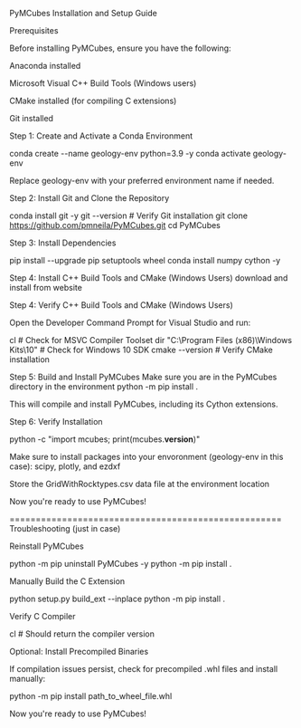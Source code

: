 PyMCubes Installation and Setup Guide

Prerequisites

Before installing PyMCubes, ensure you have the following:

Anaconda installed

Microsoft Visual C++ Build Tools (Windows users)

CMake installed (for compiling C extensions)

Git installed

Step 1: Create and Activate a Conda Environment

conda create --name geology-env python=3.9 -y
conda activate geology-env

Replace geology-env with your preferred environment name if needed.

Step 2: Install Git and Clone the Repository

conda install git -y
git --version  # Verify Git installation
git clone https://github.com/pmneila/PyMCubes.git
cd PyMCubes

Step 3: Install Dependencies

pip install --upgrade pip setuptools wheel
conda install numpy cython -y

Step 4: Install C++ Build Tools and CMake (Windows Users)
download and install from website

Step 4: Verify C++ Build Tools and CMake (Windows Users)

Open the Developer Command Prompt for Visual Studio and run:

cl  # Check for MSVC Compiler Toolset
dir "C:\Program Files (x86)\Windows Kits\10"  # Check for Windows 10 SDK
cmake --version  # Verify CMake installation

Step 5: Build and Install PyMCubes
Make sure you are in the PyMCubes directory in the environment
python -m pip install .

This will compile and install PyMCubes, including its Cython extensions.

Step 6: Verify Installation

python -c "import mcubes; print(mcubes.__version__)"

Make sure to install packages into your envoronment (geology-env in this case): scipy, plotly, and ezdxf

Store the GridWithRocktypes.csv data file at the environment location

Now you're ready to use PyMCubes!

====================================================
Troubleshooting (just in case)

Reinstall PyMCubes

python -m pip uninstall PyMCubes -y
python -m pip install .

Manually Build the C Extension

python setup.py build_ext --inplace
python -m pip install .

Verify C Compiler

cl  # Should return the compiler version

Optional: Install Precompiled Binaries

If compilation issues persist, check for precompiled .whl files and install manually:

python -m pip install path_to_wheel_file.whl

Now you're ready to use PyMCubes!
